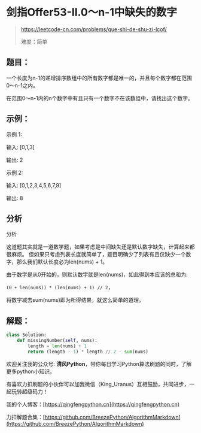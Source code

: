 # 剑指Offer53-II.0～n-1中缺失的数字
> https://leetcode-cn.com/problems/que-shi-de-shu-zi-lcof/
> 
> 难度：简单

## 题目：

一个长度为n-1的递增排序数组中的所有数字都是唯一的，并且每个数字都在范围0～n-1之内。

在范围0～n-1内的n个数字中有且只有一个数字不在该数组中，请找出这个数字。

## 示例：

示例 1:

输入: [0,1,3]

输出: 2

示例 2:

输入: [0,1,2,3,4,5,6,7,9]

输出: 8

## 分析

分析

这道题其实就是一道数学题，如果考虑是中间缺失还是默认数字缺失，计算起来都很麻烦。
但如果只考虑列表长度就简单了，题目明确少了列表有且仅缺少一个数字，那么我们默认长度必为len(nums) + 1。

由于数字是从0开始的，则默认数字就是len(nums)，如此得到本应该的总和为:

`(0 + len(nums)) * (len(nums) + 1) // 2`，

将数字减去sum(nums)即为所得结果，就这么简单的道理。

## 解题：

```python
class Solution:
    def missingNumber(self, nums):
        length = len(nums) + 1
        return (length - 1) * length // 2 - sum(nums)
```

欢迎关注我的公众号: **清风Python**，带你每日学习Python算法刷题的同时，了解更多python小知识。

有喜欢力扣刷题的小伙伴可以加我微信（King_Uranus）互相鼓励，共同进步，一起玩转超级码力！

我的个人博客：[https://qingfengpython.cn](https://qingfengpython.cn)

力扣解题合集：[https://github.com/BreezePython/AlgorithmMarkdown](https://github.com/BreezePython/AlgorithmMarkdown)
